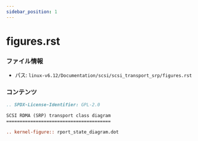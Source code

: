 ```yaml
---
sidebar_position: 1
---
```

# figures.rst

### ファイル情報

- パス: `linux-v6.12/Documentation/scsi/scsi_transport_srp/figures.rst`

### コンテンツ

```rst
.. SPDX-License-Identifier: GPL-2.0

SCSI RDMA (SRP) transport class diagram
=======================================

.. kernel-figure:: rport_state_diagram.dot

```
